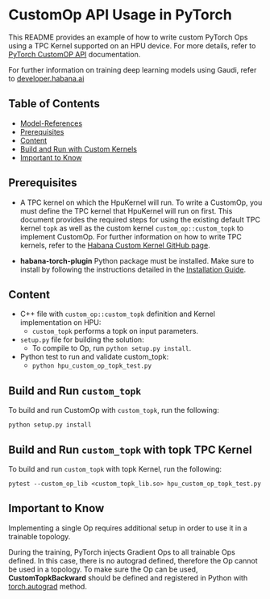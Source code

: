# CustomOp API Usage in PyTorch

This README provides an example of how to write custom PyTorch Ops using a TPC Kernel supported on an HPU device. For more details, refer to [PyTorch CustomOP API](https://docs.habana.ai/en/latest/PyTorch/PyTorch_CustomOp_API/page_index.html) documentation. 

For further information on training deep learning models using Gaudi, refer to [developer.habana.ai](https://developer.habana.ai/resources/)

## Table of Contents

* [Model-References](../../../README.md)
* [Prerequisites](#prerequisites)
* [Content](#content)
* [Build and Run with Custom Kernels](#build-and-run-customDivOp-with-default-kernels)
* [Important to Know](#important-to-know)
  
## Prerequisites

- A TPC kernel on which the HpuKernel will run. To write a CustomOp, you must define the TPC kernel that HpuKernel will run on first. This document provides the required steps for using the existing default TPC kernel `topk` as well as the custom kernel `custom_op::custom_topk` to implement CustomOp. For further information on how to write TPC kernels, refer to the [Habana Custom Kernel GitHub page](https://github.com/HabanaAI/Habana_Custom_Kernel).

- **habana-torch-plugin** Python package must be installed. Make sure to install by following the instructions detailed in the [Installation Guide](https://docs.habana.ai/en/latest/Installation_Guide/index.html).

## Content

- C++ file with `custom_op::custom_topk` definition and Kernel implementation on HPU:
    - `custom_topk` performs a topk on input parameters.
- `setup.py` file for building the solution:
    - To compile to Op, run ```python setup.py install```.
- Python test to run and validate custom_topk:
    - ```python hpu_custom_op_topk_test.py```

## Build and Run `custom_topk`

To build and run CustomOp with `custom_topk`, run the following: 

```python setup.py install```

## Build and Run `custom_topk` with topk TPC Kernel

To build and run `custom_topk` with topk Kernel, run the following: 

```pytest --custom_op_lib <custom_topk_lib.so> hpu_custom_op_topk_test.py```

## Important to Know

Implementing a single Op requires additional setup in order to use it in a trainable topology.

During the training, PyTorch injects Gradient Ops to all trainable Ops defined.
In this case, there is no autograd defined, therefore the Op cannot be used in a topology.
To make sure the Op can be used, **CustomTopkBackward** should be defined and registered in Python with [torch.autograd](https://pytorch.org/docs/stable/notes/extending.html) method.

